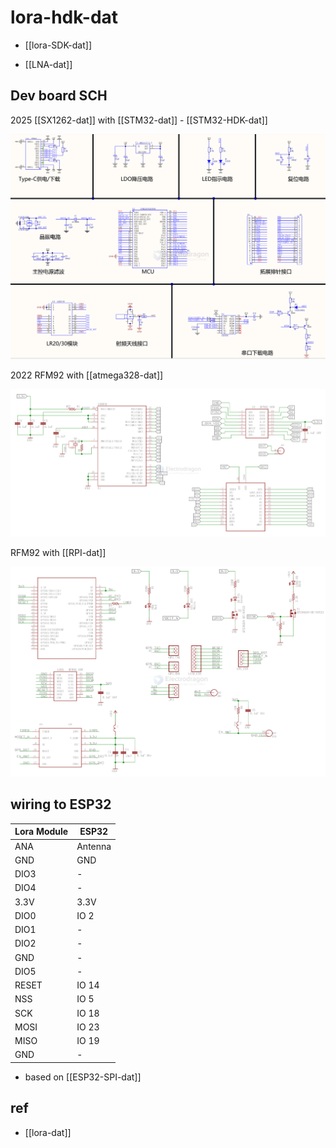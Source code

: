 
# lora-hdk-dat

- [[lora-SDK-dat]]

- [[LNA-dat]]

## Dev board SCH 



2025 [[SX1262-dat]] with [[STM32-dat]] - [[STM32-HDK-dat]]

![](2025-06-23-17-59-05.png)

2022 RFM92 with [[atmega328-dat]]

![](2025-06-23-18-15-55.png)

RFM92 with [[RPI-dat]]

![](2025-06-23-18-19-02.png)


## wiring to ESP32

| Lora Module | ESP32   |
| ----------- | ------- |
| ANA         | Antenna |
| GND         | GND     |
| DIO3        | -       |
| DIO4        | -       |
| 3.3V        | 3.3V    |
| DIO0        | IO 2    |
| DIO1        | -       |
| DIO2        | -       |
| GND         | -       |
| DIO5        | -       |
| RESET       | IO 14   |
| NSS         | IO 5    |
| SCK         | IO 18   |
| MOSI        | IO 23   |
| MISO        | IO 19   |
| GND         | -       |

- based on [[ESP32-SPI-dat]]


## ref 

- [[lora-dat]]
